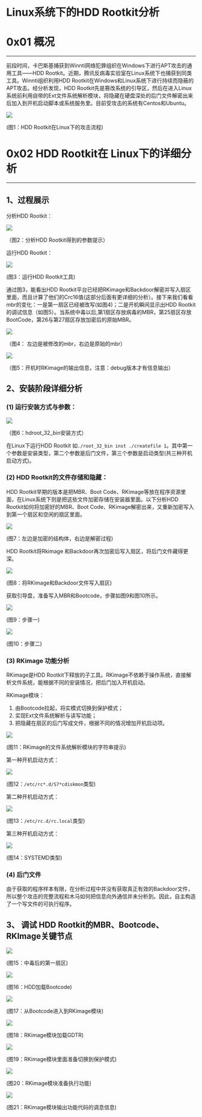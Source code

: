 # Linux系统下的HDD Rootkit分析

0x01 概况
=======

* * *

前段时间，卡巴斯基捕获到Winnti网络犯罪组织在Windows下进行APT攻击的通用工具——HDD Rootkit。近期，腾讯反病毒实验室在Linux系统下也捕获到同类工具。Winnti组织利用HDD Rootkit在Windows和Linux系统下进行持续而隐蔽的APT攻击。经分析发现，HDD Rootkit先是篡改系统的引导区，然后在进入Linux系统前利用自带的Ext文件系统解析模块，将隐藏在硬盘深处的后门文件解密出来后加入到开机启动脚本或系统服务里。目前受攻击的系统有Centos和Ubuntu。

![](http://drops.javaweb.org/uploads/images/e345e07d9a583750cf26e733099a62e596a9db72.jpg)

(图1：HDD Rootkit在Linux下的攻击流程)

0x02 HDD Rootkit在 Linux下的详细分析
=============================

* * *

1、过程展示
------

分析HDD Rootkit：

![](http://drops.javaweb.org/uploads/images/b951b8e68a53c148c8e378e7ced6e5d2bede17f4.jpg)

（图2：分析HDD Rootkit得到的参数提示）

运行HDD Rootkit：

![](http://drops.javaweb.org/uploads/images/67130cf8f470e7538087f19c6fb4379d2e6e61b6.jpg)

(图3：运行HDD Rootkit工具)

通过图3，能看出HDD Rootkit平台已经把RKimage和Backdoor解密并写入扇区里面，而且计算了他们的Crc16值(这部分后面有更详细的分析）。接下来我们看看mbr的变化：一是第一扇区已经被改写(如图4)；二是开机瞬间显示出HDD Rootkit的调试信息（如图5）。当系统中毒以后,第1扇区存放病毒的MBR，第25扇区存放BootCode，第26与第27扇区存放加密后的原始MBR。

![](http://drops.javaweb.org/uploads/images/d8d5818aa1c976eaa6901d69c760712eceebff71.jpg)

（图4： 左边是被修改的mbr，右边是原始的mbr）

![](http://drops.javaweb.org/uploads/images/281d82dd49e44b943682ef4794161ddee94d121b.jpg)

（图5：开机时RKimage的输出信息，注意：debug版本才有信息输出）

2、安装阶段详细分析
----------

### (1) 运行安装方式与参数：

![](http://drops.javaweb.org/uploads/images/a57f7b9a770741d286359ce586ca9c261266febc.jpg)

（图6：hdroot_32_bin安装方式）

在Linux下运行HDD Rootkit 如`./root_32_bin inst ./createfile 1`。其中第一个参数是安装类型，第二个参数是后门文件，第三个参数是启动类型(共三种开机启动方式)。

### (2) HDD Rootkit的文件存储和隐藏：

HDD Rootkit早期的版本是把MBR、Boot Code、RKimage等放在程序资源里面，在Linux系统下则是把这些文件加密存储在安装器里面。以下分析HDD Rootkit如何将加密好的MBR、Boot Code、RKimage解密出来，又重新加密写入到第一个扇区和空闲的扇区里面。

![](http://drops.javaweb.org/uploads/images/c0893fc158606e79ad1c3cc00910eab7640c8580.jpg)

(图7：左边是加密的结构体，右边是解密过程)

HDD Rootkit将Rkimage 和Backdoor再次加密后写入扇区，将后门文件藏得更深。

![](http://drops.javaweb.org/uploads/images/0c77589d2002e154fdfc8cfaedcb6062168896c1.jpg)

(图8：将RKimage和Backdoor文件写入扇区)

获取引导盘，准备写入MBR和Bootcode，步骤如图9和图10所示。

![](http://drops.javaweb.org/uploads/images/4870af7c1146eb5ca2b215cd7badf98ae0228ec1.jpg)

(图9：步骤一)

![](http://drops.javaweb.org/uploads/images/4585be92de4e0f8bc427e7dc110a214b0eb2c85c.jpg)

(图10：步骤二)

### (3) RKimage 功能分析

RKimage是HDD Rootkit下释放的子工具。RKimage不依赖于操作系统，直接解析文件系统，能根据不同的安装情况，把后门加入开机启动。

RKimage模块：

1.  由Bootcode拉起，将实模式切换到保护模式；
2.  实现Ext文件系统解析与读写功能；
3.  把隐藏在扇区的后门写成文件，根据不同的情况增加开机启动项。

![](http://drops.javaweb.org/uploads/images/6927b73c57a0eed73612b2275f4d09227ca66f9e.jpg)

(图11：RKimage的文件系统解析模块的字符串提示)

第一种开机启动方式：

![](http://drops.javaweb.org/uploads/images/369d9cda78ec3f7a600f98d404971e6f709969ac.jpg)

(图12：`/etc/rc*.d/S7*cdiskmon`类型)

第二种开机启动方式：

![](http://drops.javaweb.org/uploads/images/31b415a1736ec805f91f4fb9d281cd63902050cc.jpg)

(图13：`/etc/rc.d/rc.local`类型)

第三种开机启动方式：

![](http://drops.javaweb.org/uploads/images/5bb9a375f0ff5f153243d460e1634f0a1255a969.jpg)

(图14：SYSTEMD类型)

### (4) 后门文件

由于获取的程序样本有限，在分析过程中并没有获取真正有效的Backdoor文件，所以整个攻击的完整流程和木马如何把信息向外通信并未分析到。因此，自主构造了一个写文件的可执行程序。

3、 调试 HDD Rootkit的MBR、Bootcode、RKImage关键节点
------------------------------------------

![](http://drops.javaweb.org/uploads/images/a34aac47cf5419e2f9505ced8a8c3fc2141c1fa4.jpg)

(图15：中毒后的第一扇区)

![](http://drops.javaweb.org/uploads/images/c337b30f621211c5dc5c7bac678f299f0537a197.jpg)

(图16：HDD加载Bootcode)

![](http://drops.javaweb.org/uploads/images/54087e1f33a774a73bff6f903d8b77df1790f59b.jpg)

(图17：从Bootcode进入到RKimage模块)

![](http://drops.javaweb.org/uploads/images/ff7ed692160fdd3970bfd9070dedbf7be1406a7f.jpg)

(图18：RKimage模块加载GDTR)

![](http://drops.javaweb.org/uploads/images/c2305602af2d61dd18947e085fecccf2b85df566.jpg)

(图19：RKimage模块里面准备切换到保护模式)

![](http://drops.javaweb.org/uploads/images/172ba9e72968ea75515c6dab4eaa1e1b56fc8648.jpg)

(图20：RKimage模块准备执行功能)

![](http://drops.javaweb.org/uploads/images/85277da81cbcae7a39b02b9c0096e71fdbe8dee7.jpg)

(图21：RKimage模块输出功能代码的调息信息)